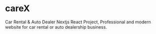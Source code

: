 # careX
Car Rental &amp; Auto Dealer Nextjs React Project, Professional and modern website for  car rental or auto dealership business. 
